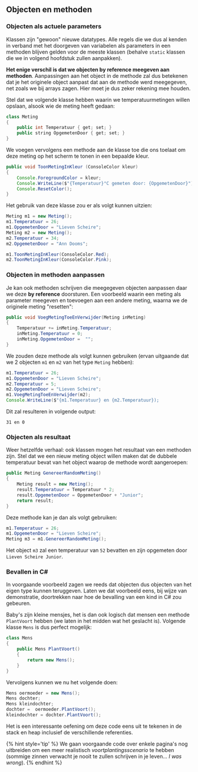 ## Objecten en methoden

### Objecten als actuele parameters

Klassen zijn "gewoon" nieuwe datatypes. Alle regels die we dus al kenden in verband met het doorgeven van variabelen als parameters in een methoden blijven gelden voor de meeste klassen (behalve ``static`` klassen die we in volgend hoofdstuk zullen aanpakken).

**Het enige verschil is dat we objecten by reference meegeven aan methoden**. Aanpassingen aan het object in de methode zal dus betekenen dat je het originele object aanpast dat aan de methode werd meegegeven, net zoals we bij arrays zagen. Hier moet je dus zeker rekening mee houden. 

Stel dat we volgende klasse hebben waarin we temperatuurmetingen willen opslaan, alsook wie de meting heeft gedaan:

```java
class Meting
{
    public int Temperatuur { get; set; }
    public string OpgemetenDoor { get; set; }
}
```

We voegen vervolgens een methode aan de klasse toe die ons toelaat om deze meting op het scherm te tonen in een bepaalde kleur. 

```java
public void ToonMetingInKleur (ConsoleColor kleur)
{
    Console.ForegroundColor = kleur;
    Console.WriteLine($"{Temperatuur}°C gemeten door: {OpgemetenDoor}");
    Console.ResetColor();
}
```

Het gebruik van deze klasse zou er als volgt kunnen uitzien:

```java
Meting m1 = new Meting();
m1.Temperatuur = 26; 
m1.OpgemetenDoor = "Lieven Scheire";
Meting m2 = new Meting();
m2.Temperatuur = 34; 
m2.OpgemetenDoor = "Ann Dooms";

m1.ToonMetingInKleur(ConsoleColor.Red);
m2.ToonMetingInKleur(ConsoleColor.Pink);
```



### Objecten in methoden aanpassen

Je kan ook methoden schrijven die meegegeven objecten aanpassen daar we deze **by reference** doorsturen. Een voorbeeld waarin een meting als parameter meegeven en toevoegen aan een andere meting, waarna we de originele meting "resetten":

```java
public void VoegMetingToeEnVerwijder(Meting inMeting)
{
    Temperatuur += inMeting.Temperatuur;
    inMeting.Temperatuur = 0;
    inMeting.OpgemetenDoor =  "";
}
```

We zouden deze methode als volgt kunnen gebruiken (ervan uitgaande dat we 2 objecten ``m1`` en ``m2`` van het type ``Meting`` hebben):

```java
m1.Temperatuur = 26; 
m1.OpgemetenDoor = "Lieven Scheire";
m2.Temperatuur = 5; 
m2.OpgemetenDoor = "Lieven Scheire";
m1.VoegMetingToeEnVerwijder(m2);
Console.WriteLine($"{m1.Temperatuur} en {m2.Temperatuur});
```

Dit zal resulteren in volgende output:


```text
31 en 0
```


### Objecten als resultaat

Weer hetzelfde verhaal: ook klassen mogen het resultaat van een methoden zijn. Stel dat we een nieuw meting object willen maken dat de dubbele temperatuur bevat van het object waarop de methode wordt aangeroepen:

```java
public Meting GenereerRandomMeting()
{
    Meting result = new Meting();
    result.Temperatuur = Temperatuur * 2;
    result.OpgemetenDoor = OpgemetenDoor + "Junior";
    return result;
}
```



Deze methode kan je dan als volgt gebruiken:

```java
m1.Temperatuur = 26; 
m1.OpgemetenDoor = "Lieven Scheire";
Meting m3 = m1.GenereerRandomMeting();
```

Het object ``m3`` zal een temperatuur van ``52`` bevatten en zijn opgemeten door ``Lieven Scheire Junior``.

### Bevallen in C#

In voorgaande voorbeeld zagen we reeds dat objecten dus objecten van het eigen type kunnen teruggeven. Laten we dat voorbeeld eens, bij wijze van demonstratie, doortrekken naar hoe de bevalling van een kind in C# zou gebeuren.

Baby's zijn kleine mensjes, het is dan ook logisch dat mensen een methode ``PlantVoort`` hebben (we laten in het midden wat het geslacht is). Volgende klasse ``Mens`` is dus perfect mogelijk:

```java
class Mens
{
    public Mens PlantVoort()
    {
        return new Mens();
    }
}
```

Vervolgens kunnen we nu het volgende doen:

```java
Mens oermoeder = new Mens();
Mens dochter;
Mens kleindochter;
dochter =  oermoeder.PlantVoort();
kleindochter = dochter.PlantVoort();
```

Het is een interessante oefening om deze code eens uit te tekenen in de stack en heap inclusief de verschillende referenties. 

{% hint style='tip' %}
We gaan voorgaande code over enkele pagina's nog uitbreiden om een meer realistisch *voortplantingsscenario* te hebben (sommige zinnen verwacht je nooit te zullen schrijven in je leven... *I was wrong*).
{% endhint %}

